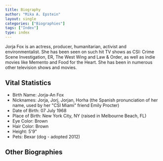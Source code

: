 ```yaml
---
title: Biography
author: "Mika A. Epstein"
layout: single
categories: ["Biographies"]
tags: ["Index"]
type: index
---
```


Jorja Fox is an actress, producer, humanitarian, activist and environmentalist. She has been seen on such hit TV shows as CSI: Crime Scene Investigation, ER, The West Wing and Law & Order, as well as indie movies like Memento and Food for the Heart. She has been in numerous other television shows and movies.

## Vital Statistics

* Birth Name: Jorja-An Fox
* Nicknames: Jorja, Jorj, Jorjan, Horha (the Spanish pronunciation of her name, used by her "CSI Miami" friend Emily Procter)
* Date of Birth: 07 July 1968
* Place of Birth: New York City, NY (raised in Melbourne Beach, FL)
* Eye Color: Brown
* Hair Color: Brown
* Height: 5'9"
* Pets: Bexar (dog - adopted 2012)

## Other Biographies
